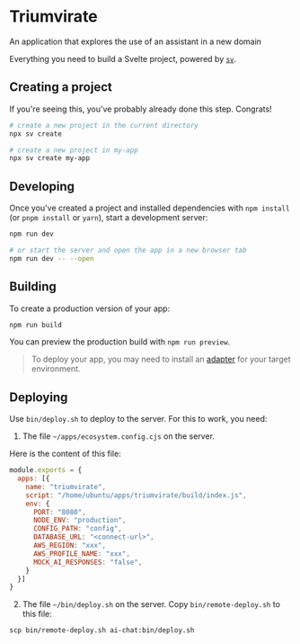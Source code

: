 # Triumvirate

An application that explores the use of an assistant in a new domain

Everything you need to build a Svelte project, powered by [`sv`](https://github.com/sveltejs/cli).

## Creating a project

If you're seeing this, you've probably already done this step. Congrats!

```bash
# create a new project in the current directory
npx sv create

# create a new project in my-app
npx sv create my-app
```

## Developing

Once you've created a project and installed dependencies with `npm install` (or `pnpm install` or `yarn`), start a development server:

```bash
npm run dev

# or start the server and open the app in a new browser tab
npm run dev -- --open
```

## Building

To create a production version of your app:

```bash
npm run build
```

You can preview the production build with `npm run preview`.

> To deploy your app, you may need to install an [adapter](https://svelte.dev/docs/kit/adapters) for your target environment.

## Deploying

Use `bin/deploy.sh` to deploy to the server. For this to work, you need: 

1) The file `~/apps/ecosystem.config.cjs` on the server.

Here is the content of this file:

```js
module.exports = {
  apps: [{
    name: "triumvirate",
    script: "/home/ubuntu/apps/triumvirate/build/index.js",
    env: {
      PORT: "8080",
      NODE_ENV: "production",
      CONFIG_PATH: "config",
      DATABASE_URL: "<connect-url>",
      AWS_REGION: "xxx",
      AWS_PROFILE_NAME: "xxx",
      MOCK_AI_RESPONSES: "false",
    }
  }]
}
```
 
2) The file `~/bin/deploy.sh` on the server. Copy `bin/remote-deploy.sh` to this file:

```shell
scp bin/remote-deploy.sh ai-chat:bin/deploy.sh
```
